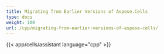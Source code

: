```yaml
---
title: Migrating from Earlier Versions of Aspose.Cells
type: docs
weight: 100
url: /cpp/migrating-from-earlier-versions-of-aspose-cells/
---
```

{{< app/cells/assistant language="cpp" >}}